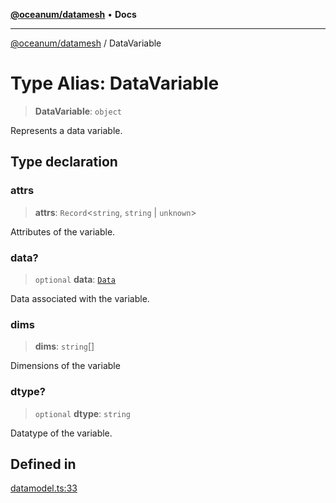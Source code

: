 [**@oceanum/datamesh**](../README.md) • **Docs**

***

[@oceanum/datamesh](../README.md) / DataVariable

# Type Alias: DataVariable

> **DataVariable**: `object`

Represents a data variable.

## Type declaration

### attrs

> **attrs**: `Record`\<`string`, `string` \| `unknown`\>

Attributes of the variable.

### data?

> `optional` **data**: [`Data`](Data.md)

Data associated with the variable.

### dims

> **dims**: `string`[]

Dimensions of the variable

### dtype?

> `optional` **dtype**: `string`

Datatype of the variable.

## Defined in

[datamodel.ts:33](https://github.com/oceanum-io/oceanum-js/blob/16e7839874a87c82d4c481b562840bf7ccac2d83/packages/datamesh/src/lib/datamodel.ts#L33)
